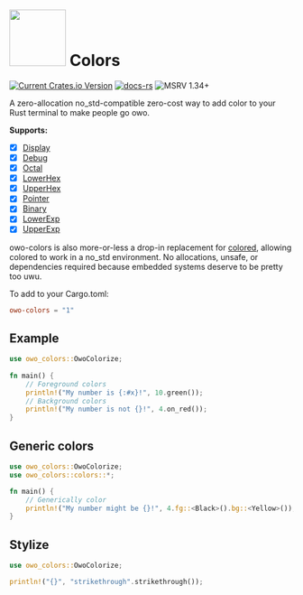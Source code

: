 # <img src="https://jam1.re/img/rust_owo.svg" height="100"> Colors
[![Current Crates.io Version](https://img.shields.io/crates/v/owo-colors.svg)](https://crates.io/crates/owo-colors)
[![docs-rs](https://docs.rs/owo-colors/badge.svg)](https://docs.rs/owo-colors)
![MSRV 1.34+](https://img.shields.io/badge/rustc-1.34+-blue.svg)

A zero-allocation no_std-compatible zero-cost way to add color to your Rust terminal to make people go owo.

**Supports:**

* [x] [Display](https://doc.rust-lang.org/std/fmt/trait.Display.html)
* [x] [Debug](https://doc.rust-lang.org/std/fmt/trait.Debug.html)
* [x] [Octal](https://doc.rust-lang.org/std/fmt/trait.Octal.html)
* [x] [LowerHex](https://doc.rust-lang.org/std/fmt/trait.LowerHex.html)
* [x] [UpperHex](https://doc.rust-lang.org/std/fmt/trait.UpperHex.html)
* [x] [Pointer](https://doc.rust-lang.org/std/fmt/trait.Pointer.html)
* [x] [Binary](https://doc.rust-lang.org/std/fmt/trait.Binary.html)
* [x] [LowerExp](https://doc.rust-lang.org/std/fmt/trait.LowerExp.html)
* [x] [UpperExp](https://doc.rust-lang.org/std/fmt/trait.UpperExp.html)

owo-colors is also more-or-less a drop-in replacement for [colored](https://crates.io/crates/colored), allowing colored to work in a no_std environment. No allocations, unsafe, or dependencies required because embedded systems deserve to be pretty too uwu.

To add to your Cargo.toml:
```toml
owo-colors = "1"
```

## Example
```rust
use owo_colors::OwoColorize;
 
fn main() {
    // Foreground colors
    println!("My number is {:#x}!", 10.green());
    // Background colors
    println!("My number is not {}!", 4.on_red());
}
```

## Generic colors
```rust
use owo_colors::OwoColorize;
use owo_colors::colors::*;

fn main() {
    // Generically color
    println!("My number might be {}!", 4.fg::<Black>().bg::<Yellow>());
}
```

## Stylize
```rust
use owo_colors::OwoColorize;

println!("{}", "strikethrough".strikethrough());
```
